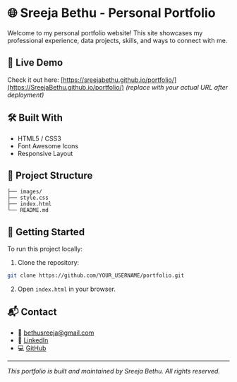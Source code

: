 # 🌐 Sreeja Bethu - Personal Portfolio

Welcome to my personal portfolio website! This site showcases my professional experience, data projects, skills, and ways to connect with me.

## 🔗 Live Demo
Check it out here: [https://sreejabethu.github.io/portfolio/](https://SreejaBethu.github.io/portfolio/) *(replace with your actual URL after deployment)*

## 🛠️ Built With
- HTML5 / CSS3
- Font Awesome Icons
- Responsive Layout

## 📁 Project Structure
```
├── images/
├── style.css
├── index.html
└── README.md
```

## 🚀 Getting Started
To run this project locally:
1. Clone the repository:
```bash
git clone https://github.com/YOUR_USERNAME/portfolio.git
```
2. Open `index.html` in your browser.

## 📬 Contact
- 📧 [bethusreeja@gmail.com](mailto:bethusreeja@gmail.com)
- 💼 [LinkedIn](https://www.linkedin.com/in/sreejabethu/)
- 💻 [GitHub](https://github.com/SreejaBethu)

---
_This portfolio is built and maintained by Sreeja Bethu. All rights reserved._
